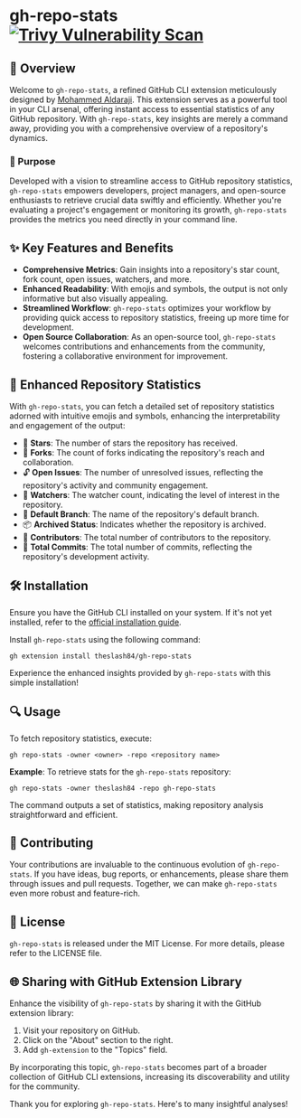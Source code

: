 # gh-repo-stats   [![Trivy Vulnerability Scan](https://github.com/theslash84/gh-repo-stats/actions/workflows/trivy-scan.yml/badge.svg)](https://github.com/theslash84/gh-repo-stats/actions/workflows/trivy-scan.yml) 






## 🚀 Overview

Welcome to `gh-repo-stats`, a refined GitHub CLI extension meticulously designed by [Mohammed Aldaraji](https://github.com/theslash84). This extension serves as a powerful tool in your CLI arsenal, offering instant access to essential statistics of any GitHub repository. With `gh-repo-stats`, key insights are merely a command away, providing you with a comprehensive overview of a repository's dynamics.

### 🎯 Purpose

Developed with a vision to streamline access to GitHub repository statistics, `gh-repo-stats` empowers developers, project managers, and open-source enthusiasts to retrieve crucial data swiftly and efficiently. Whether you're evaluating a project's engagement or monitoring its growth, `gh-repo-stats` provides the metrics you need directly in your command line.

## ✨ Key Features and Benefits

- **Comprehensive Metrics**: Gain insights into a repository's star count, fork count, open issues, watchers, and more.
- **Enhanced Readability**: With emojis and symbols, the output is not only informative but also visually appealing.
- **Streamlined Workflow**: `gh-repo-stats` optimizes your workflow by providing quick access to repository statistics, freeing up more time for development.
- **Open Source Collaboration**: As an open-source tool, `gh-repo-stats` welcomes contributions and enhancements from the community, fostering a collaborative environment for improvement.

## 🌟 Enhanced Repository Statistics

With `gh-repo-stats`, you can fetch a detailed set of repository statistics adorned with intuitive emojis and symbols, enhancing the interpretability and engagement of the output:

  - 🌟 **Stars**: The number of stars the repository has received.
  - 🍴 **Forks**: The count of forks indicating the repository's reach and collaboration.
  - 🔓 **Open Issues**: The number of unresolved issues, reflecting the repository's activity and community engagement.
  - 👀 **Watchers**: The watcher count, indicating the level of interest in the repository.
  - 🔖 **Default Branch**: The name of the repository's default branch.
  - 📦 **Archived Status**: Indicates whether the repository is archived.
  - 👥 **Contributors**: The total number of contributors to the repository.
  - 📌 **Total Commits**: The total number of commits, reflecting the repository's development activity.

## 🛠 Installation

Ensure you have the GitHub CLI installed on your system. If it's not yet installed, refer to the [official installation guide](https://cli.github.com/manual/installation).

Install `gh-repo-stats` using the following command:

```shell
gh extension install theslash84/gh-repo-stats
```

Experience the enhanced insights provided by `gh-repo-stats` with this simple installation!

## 🔍 Usage

To fetch repository statistics, execute:

```
gh repo-stats -owner <owner> -repo <repository name>
```

**Example**: To retrieve stats for the `gh-repo-stats` repository:

```
gh repo-stats -owner theslash84 -repo gh-repo-stats
```

The command outputs a set of statistics, making repository analysis straightforward and efficient.

## 🤝 Contributing

Your contributions are invaluable to the continuous evolution of `gh-repo-stats`. If you have ideas, bug reports, or enhancements, please share them through issues and pull requests. Together, we can make `gh-repo-stats` even more robust and feature-rich.

## 📜 License

`gh-repo-stats` is released under the MIT License. For more details, please refer to the LICENSE file.

## 🌐 Sharing with GitHub Extension Library

Enhance the visibility of `gh-repo-stats` by sharing it with the GitHub extension library:

1. Visit your repository on GitHub.
2. Click on the "About" section to the right.
3. Add `gh-extension` to the "Topics" field.

By incorporating this topic, `gh-repo-stats` becomes part of a broader collection of GitHub CLI extensions, increasing its discoverability and utility for the community.

Thank you for exploring `gh-repo-stats`. Here's to many insightful analyses!
